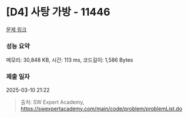 # [D4] 사탕 가방 - 11446 

[문제 링크](https://swexpertacademy.com/main/code/problem/problemDetail.do?contestProbId=AXdHxTNqC2IDFAS5) 

### 성능 요약

메모리: 30,848 KB, 시간: 113 ms, 코드길이: 1,586 Bytes

### 제출 일자

2025-03-10 21:22



> 출처: SW Expert Academy, https://swexpertacademy.com/main/code/problem/problemList.do